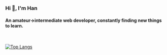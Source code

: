 <h3 align="left">Hi 👋, I'm Han</h3>
<h4 align="left">An amateur->intermediate web developer, constantly finding new things to learn.</h4>
<br>

[![Top Langs](https://github-readme-stats.vercel.app/api/top-langs/?username=Han325&langs_count=5&layout=compact&theme=github_dark)](https://github.com/anuraghazra/github-readme-stats)
<!-- [![Anurag's GitHub stats](https://github-readme-stats.vercel.app/api?username=Han325&show_icons=true&theme=dark)](https://github.com/anuraghazra/github-readme-stats) -->
